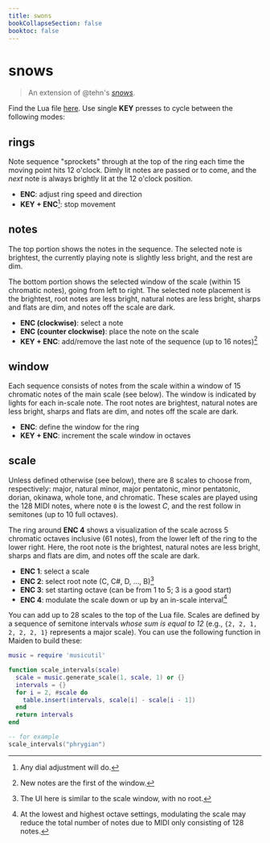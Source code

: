 ```yaml
---
title: swons
bookCollapseSection: false
booktoc: false
---
```


# snows

> An extension of @tehn's *[snows](https://monome.org/docs/iii/library/snows/)*. 

Find the Lua file [here](https://github.com/leontoddjohnson/iii/blob/main/swons.lua). Use single **KEY** presses to cycle between the following modes:

## rings

Note sequence "sprockets" through at the top of the ring each time the moving point hits 12 o'clock. Dimly lit notes are passed or to come, and the *next* note is always brightly lit at the 12 o'clock position. 

- **ENC**: adjust ring speed and direction
- **KEY + ENC**[^fn:stop]: stop movement

[^fn:stop]: Any dial adjustment will do.

## notes

The top portion shows the notes in the sequence. The selected note is brightest, the currently playing note is slightly less bright, and the rest are dim.

The bottom portion shows the selected window of the scale (within 15 chromatic notes), going from left to right. The selected note placement is the brightest, root notes are less bright, natural notes are less bright, sharps and flats are dim, and notes off the scale are dark.

- **ENC (clockwise)**: select a note
- **ENC (counter clockwise)**: place the note on the scale
- **KEY + ENC**: add/remove the last note of the sequence (up to 16 notes)[^fn:new]

[^fn:new]: New notes are the first of the window.

## window

Each sequence consists of notes from the scale within a window of 15 chromatic notes of the main scale (see below). The window is indicated by lights for each in-scale note. The root notes are brightest, natural notes are less bright, sharps and flats are dim, and notes off the scale are dark.

- **ENC**: define the window for the ring
- **KEY + ENC**: increment the scale window in octaves

## scale

Unless defined otherwise (see below), there are 8 scales to choose from, respectively: major, natural minor, major pentatonic, minor pentatonic, dorian, okinawa, whole tone, and chromatic. These scales are played using the 128 MIDI notes, where note `0` is the lowest *C*, and the rest follow in semitones (up to 10 full octaves).

The ring around **ENC 4** shows a visualization of the scale across 5 chromatic octaves inclusive (61 notes), from the lower left of the ring to the lower right. Here, the root note is the brightest, natural notes are less bright, sharps and flats are dim, and notes off the scale are dark.

- **ENC 1**: select a scale
- **ENC 2**: select root note (C, C#, D, ..., B)[^fn:ui]
- **ENC 3**: set starting octave (can be from 1 to 5; 3 is a good start)
- **ENC 4**: modulate the scale down or up by an in-scale interval[^fn:low_mod]

[^fn:ui]: The UI here is similar to the scale window, with no root.
[^fn:low_mod]: At the lowest and highest octave settings, modulating the scale may reduce the total number of notes due to MIDI only consisting of 128 notes.

You can add up to 28 scales to the top of the Lua file. Scales are defined by a sequence of semitone intervals *whose sum is equal to 12* (e.g., `{2, 2, 1, 2, 2, 2, 1}` represents a major scale). You can use the following function in Maiden to build these:

```lua
music = require 'musicutil'

function scale_intervals(scale)
  scale = music.generate_scale(1, scale, 1) or {}
  intervals = {}
  for i = 2, #scale do
    table.insert(intervals, scale[i] - scale[i - 1])
  end
  return intervals
end

-- for example
scale_intervals("phrygian")
```